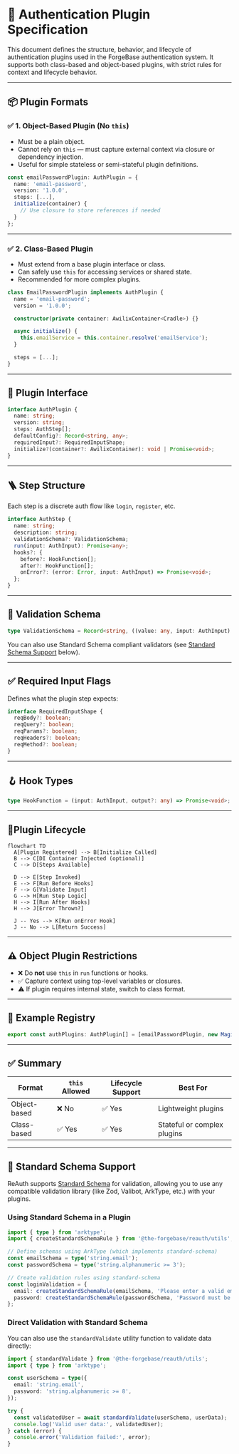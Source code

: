 # 🔐 Authentication Plugin Specification

This document defines the structure, behavior, and lifecycle of authentication plugins used in the ForgeBase authentication system. It supports both class-based and object-based plugins, with strict rules for context and lifecycle behavior.

---

## 📦 Plugin Formats

### ✅ 1. Object-Based Plugin (No `this`)

- Must be a plain object.
- Cannot rely on `this` — must capture external context via closure or dependency injection.
- Useful for simple stateless or semi-stateful plugin definitions.

```ts
const emailPasswordPlugin: AuthPlugin = {
  name: 'email-password',
  version: '1.0.0',
  steps: [...],
  initialize(container) {
    // Use closure to store references if needed
  }
};
```

---

### ✅ 2. Class-Based Plugin

- Must extend from a base plugin interface or class.
- Can safely use `this` for accessing services or shared state.
- Recommended for more complex plugins.

```ts
class EmailPasswordPlugin implements AuthPlugin {
  name = 'email-password';
  version = '1.0.0';

  constructor(private container: AwilixContainer<Cradle>) {}

  async initialize() {
    this.emailService = this.container.resolve('emailService');
  }

  steps = [...];
}
```

---

## 🧱 Plugin Interface

```ts
interface AuthPlugin {
  name: string;
  version: string;
  steps: AuthStep[];
  defaultConfig?: Record<string, any>;
  requiredInput?: RequiredInputShape;
  initialize?(container?: AwilixContainer): void | Promise<void>;
}
```

---

## 🪜 Step Structure

Each step is a discrete auth flow like `login`, `register`, etc.

```ts
interface AuthStep {
  name: string;
  description: string;
  validationSchema?: ValidationSchema;
  run(input: AuthInput): Promise<any>;
  hooks?: {
    before?: HookFunction[];
    after?: HookFunction[];
    onError?: (error: Error, input: AuthInput) => Promise<void>;
  };
}
```

---

## 📑 Validation Schema

```ts
type ValidationSchema = Record<string, ((value: any, input: AuthInput) => string | undefined)[]>;
```

You can also use Standard Schema compliant validators (see [Standard Schema Support](#standard-schema-support) below).

---

## ✅ Required Input Flags

Defines what the plugin step expects:

```ts
interface RequiredInputShape {
  reqBody?: boolean;
  reqQuery?: boolean;
  reqParams?: boolean;
  reqHeaders?: boolean;
  reqMethod?: boolean;
}
```

---

## 🪝 Hook Types

```ts
type HookFunction = (input: AuthInput, output?: any) => Promise<void>;
```

---

## 🚦Plugin Lifecycle

```mermaid
flowchart TD
  A[Plugin Registered] --> B[Initialize Called]
  B --> C[DI Container Injected (optional)]
  C --> D[Steps Available]

  D --> E[Step Invoked]
  E --> F[Run Before Hooks]
  F --> G[Validate Input]
  G --> H[Run Step Logic]
  H --> I[Run After Hooks]
  H --> J[Error Thrown?]

  J -- Yes --> K[Run onError Hook]
  J -- No --> L[Return Success]
```

---

## ⚠️ Object Plugin Restrictions

- ❌ Do **not** use `this` in `run` functions or hooks.
- ✅ Capture context using top-level variables or closures.
- ⚠️ If plugin requires internal state, switch to class format.

---

## 🧪 Example Registry

```ts
export const authPlugins: AuthPlugin[] = [emailPasswordPlugin, new MagicLinkPlugin(), new OauthPlugin()];
```

---

## ✅ Summary

| Format       | `this` Allowed | Lifecycle Support | Best For                    |
| ------------ | -------------- | ----------------- | --------------------------- |
| Object-based | ❌ No          | ✅ Yes            | Lightweight plugins         |
| Class-based  | ✅ Yes         | ✅ Yes            | Stateful or complex plugins |

---

## 🔄 Standard Schema Support

ReAuth supports [Standard Schema](https://standardschema.dev/) for validation, allowing you to use any compatible validation library (like Zod, Valibot, ArkType, etc.) with your plugins.

### Using Standard Schema in a Plugin

```typescript
import { type } from 'arktype';
import { createStandardSchemaRule } from '@the-forgebase/reauth/utils';

// Define schemas using ArkType (which implements standard-schema)
const emailSchema = type('string.email');
const passwordSchema = type('string.alphanumeric >= 3');

// Create validation rules using standard-schema
const loginValidation = {
  email: createStandardSchemaRule(emailSchema, 'Please enter a valid email address'),
  password: createStandardSchemaRule(passwordSchema, 'Password must be at least 8 characters'),
};
```

### Direct Validation with Standard Schema

You can also use the `standardValidate` utility function to validate data directly:

```typescript
import { standardValidate } from '@the-forgebase/reauth/utils';
import { type } from 'arktype';

const userSchema = type({
  email: 'string.email',
  password: 'string.alphanumeric >= 8',
});

try {
  const validatedUser = await standardValidate(userSchema, userData);
  console.log('Valid user data:', validatedUser);
} catch (error) {
  console.error('Validation failed:', error);
}
```
